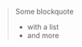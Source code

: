 <blockquote class="example" lang="en">
    <p>Some blockquote</p>
    <ul>
        <li>with a list</li>
        <li>and more</li>
    </ul>
</blockquote>
